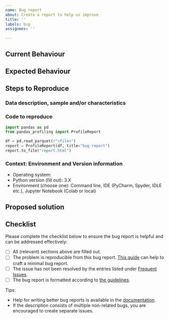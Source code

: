 ```yaml
---
name: Bug report
about: Create a report to help us improve
title: ''
labels: bug
assignees: ''

---
```


<!--- Provide a general summary of the issue in the Title above -->

## Current Behaviour
<!--- Tell us what happens instead of the expected behavior -->

## Expected Behaviour
<!--- Tell us what should happen -->

## Steps to Reproduce

### Data description, sample and/or characteristics

### Code to reproduce

```python
import pandas as pd
from pandas_profiling import ProfileReport

df = pd.read_parquet(r"<file>")
report = ProfileReport(df, title="bug report")
report.to_file("report.html")
```

### Context: Environment and Version information

- Operating system: 
- Python version (fill out): 3.X
- Environment (choose one): Command line, IDE (PyCharm, Spyder, IDLE etc.), Jupyter Notebook (Colab or local)
<!--
Version information is essential in reproducing and resolving bugs. Please report:
* _`pip`_: If you are using `pip`, run `pip freeze` in your environment and report the results. The list of packages can be rather long, you can use the snippet below to collapse the output.

<details><summary>Click to expand <strong><em>Version information</em></strong></summary>
<p>

```
<<< Put your version information here >>>
```

</p>
</details>
-->


## Proposed solution
<!--- Not obligatory, but suggest a fix/reason for the bug, -->


## Checklist

Please complete the checklist below to ensure the bug report is helpful and can be addressed effectively:

- [ ] All (relevant) sections above are filled out.
- [ ] The problem is reproducible from this bug report. [This guide](http://matthewrocklin.com/blog/work/2018/02/28/minimal-bug-reports) can help to craft a minimal bug report.
- [ ] The issue has not been resolved by the entries listed under [Frequent Issues](https://pandas-profiling.ydata.ai/docs/master/rtd/pages/support.html#frequent-issues).
- [ ] The bug report is formatted according to [the guidelines](https://pandas-profiling.ydata.ai/docs/master/rtd/pages/support.html#issue-formatting).

Tips:
- Help for writing better bug reports is available in the [documentation](https://pandas-profiling.ydata.ai/docs/master/rtd/pages/support.html).
- If the description consists of multiple non-related bugs, you are encouraged to create separate issues.
